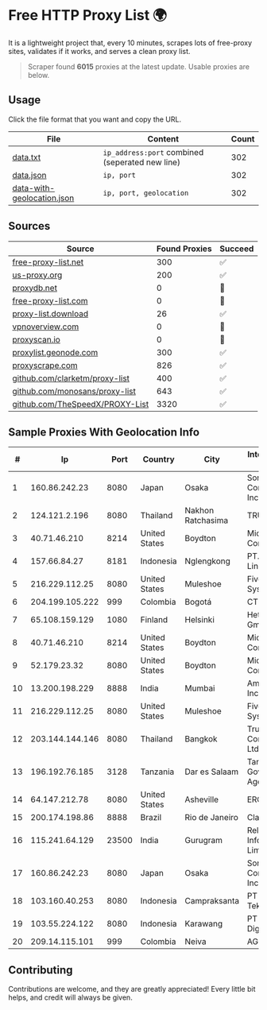 
# Free HTTP Proxy List 🌍

It is a lightweight project that, every 10 minutes, scrapes lots of free-proxy sites, validates if it works, and serves a clean proxy list.


> Scraper found **6015** proxies at the latest update. Usable proxies are below.

## Usage

Click the file format that you want and copy the URL.


|File|Content|Count|
|----|-------|-----|
|[data.txt](https://raw.githubusercontent.com/themiralay/Proxy-List-World/master/data.txt)|`ip_address:port` combined (seperated new line)|302|
|[data.json](https://raw.githubusercontent.com/themiralay/Proxy-List-World/master/data.json)|`ip, port`|302|
|[data-with-geolocation.json](https://raw.githubusercontent.com/themiralay/Proxy-List-World/master/data-with-geolocation.json)|`ip, port, geolocation`|302|

## Sources

|Source|Found Proxies|Succeed|
|------|-------------|-------|
|[free-proxy-list.net](https://free-proxy-list.net)|300|✅|
|[us-proxy.org](https://www.us-proxy.org)|200|✅|
|[proxydb.net](http://proxydb.net)|0|🚫|
|[free-proxy-list.com](https://free-proxy-list.com/?page=&port=&type%5B%5D=http&type%5B%5D=https&up_time=0&search=Search)|0|🚫|
|[proxy-list.download](https://www.proxy-list.download/HTTP)|26|✅|
|[vpnoverview.com](https://vpnoverview.com/privacy/anonymous-browsing/free-proxy-servers)|0|🚫|
|[proxyscan.io](https://www.proxyscan.io)|0|🚫|
|[proxylist.geonode.com](https://proxylist.geonode.com/api/proxy-list?limit=300&page=1&sort_by=lastChecked&sort_type=desc&protocols=http,https)|300|✅|
|[proxyscrape.com](https://api.proxyscrape.com/v2/?request=displayproxies&protocol=http&timeout=10000&country=all&ssl=all&anonymity=all)|826|✅|
|[github.com/clarketm/proxy-list](https://raw.githubusercontent.com/clarketm/proxy-list/master/proxy-list-raw.txt)|400|✅|
|[github.com/monosans/proxy-list](https://raw.githubusercontent.com/monosans/proxy-list/main/proxies/http.txt)|643|✅|
|[github.com/TheSpeedX/PROXY-List](https://raw.githubusercontent.com/TheSpeedX/PROXY-List/master/http.txt)|3320|✅|


## Sample Proxies With Geolocation Info

|#|Ip|Port|Country|City|Internet Service Provider|
|-|--|----|-------|----|-------------------------|
|1|160.86.242.23|8080|Japan|Osaka|Sony Network Communications Inc|
|2|124.121.2.196|8080|Thailand|Nakhon Ratchasima|TRUEBB|
|3|40.71.46.210|8214|United States|Boydton|Microsoft Corporation|
|4|157.66.84.27|8181|Indonesia|Nglengkong|PT. Menaksopal Link Nusantara|
|5|216.229.112.25|8080|United States|Muleshoe|Five Area Systems, LLC|
|6|204.199.105.222|999|Colombia|Bogotá|CTL Colombia|
|7|65.108.159.129|1080|Finland|Helsinki|Hetzner Online GmbH|
|8|40.71.46.210|8214|United States|Boydton|Microsoft Corporation|
|9|52.179.23.32|8080|United States|Boydton|Microsoft Corporation|
|10|13.200.198.229|8888|India|Mumbai|Amazon.com, Inc.|
|11|216.229.112.25|8080|United States|Muleshoe|Five Area Systems, LLC|
|12|203.144.144.146|8080|Thailand|Bangkok|True Internet Corporation CO. Ltd.|
|13|196.192.76.185|3128|Tanzania|Dar es Salaam|Tanzania e-Government Agency|
|14|64.147.212.78|8080|United States|Asheville|ERC Broadband|
|15|200.174.198.86|8888|Brazil|Rio de Janeiro|Claro S.A|
|16|115.241.64.129|23500|India|Gurugram|Reliance Jio Infocomm Limited|
|17|160.86.242.23|8080|Japan|Osaka|Sony Network Communications Inc|
|18|103.160.40.253|8080|Indonesia|Campraksanta|PT Wistel Teknologi Solusi|
|19|103.55.224.122|8080|Indonesia|Karawang|PT Gapura Era Digital|
|20|209.14.115.101|999|Colombia|Neiva|AGIS|



## Contributing

Contributions are welcome, and they are greatly appreciated! Every
little bit helps, and credit will always be given.

